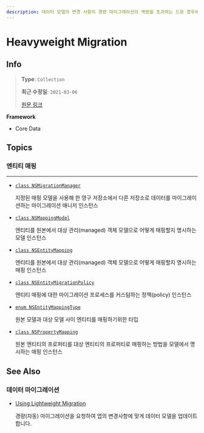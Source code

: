 ```yaml
---
description: 데이터 모델의 변경 사항이 경량 마이그레이션의 역량을 초과하는 드문 경우에 중량(수동) 마이그레이션을 사용합니다.
---
```


# Heavyweight Migration

## Info
> **Type**: `Collection`
>
> **최근 수정일**: `2021-03-06`
>
> [원문 링크](https://developer.apple.com/documentation/coredata/heavyweight_migration)

**Framework**

- Core Data

## Topics

### 엔티티 매핑

---

- [`class NSMigrationManager`](https://developer.apple.com/documentation/coredata/nsmigrationmanager)

  지정된 매핑 모델을 사용해 한 영구 저장소에서 다른 저장소로 데이터를 마이그레이션하는 마이그레이션 매니저 인스턴스

- [`class NSMappingModel`](https://developer.apple.com/documentation/coredata/nsmappingmodel)

  엔티티를 원본에서 대상 관리(managed) 객체 모델으로 어떻게 매핑할지 명시하는 모델 인스턴스

- [`class NSEntityMapping`](https://developer.apple.com/documentation/coredata/nsentitymapping)

  엔티티를 원본에서 대상 관리(managed) 객체 모델으로 어떻게 매핑할지 명시하는 매핑 인스턴스

- [`class NSEntityMigrationPolicy`](https://developer.apple.com/documentation/coredata/nsentitymigrationpolicy)

  엔티티 매핑에 대한 마이그레이션 프로세스를 커스텀하는 정책(policy) 인스턴스

- [`enum NSEntityMappingType`](https://developer.apple.com/documentation/coredata/nsentitymappingtype)

  원본 모델과 대상 모델 사이 엔티티를 매핑하기위한 타입

- [`class NSPropertyMapping`](https://developer.apple.com/documentation/coredata/nspropertymapping)

  원본 엔티티의 프로퍼티를 대상 엔티티의 프로퍼티로 매핑하는 방법을 모델에서 명시하는 매핑 인스턴스

## See Also

### 데이터 마이그레이션

- [Using Lightweight Migration](../Using-Lightweight-Migration.md)

  경량(자동) 마이그레이션을 요청하여 앱의 변경사항에 맞게 데이터 모델을 업데이트합니다.